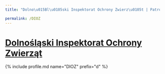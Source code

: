 ```yaml
---
title: "Dolno\u015Bl\u0105ski Inspektorat Ochrony Zwierz\u0105t | Patromierz"

permalink: /DIOZ
---
```


# [Dolnośląski Inspektorat Ochrony Zwierząt](https://patronite.pl/DIOZ)

{% include profile.md name="DIOZ" prefix="d" %}
